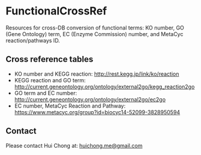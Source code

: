 # FunctionalCrossRef
Resources for cross-DB conversion of functional terms: KO number, GO (Gene Ontology) term, EC (Enzyme Commission) number, and MetaCyc reaction/pathways ID.


## Cross reference tables
- KO number and KEGG reaction: http://rest.kegg.jp/link/ko/reaction
- KEGG reaction and GO term: http://current.geneontology.org/ontology/external2go/kegg_reaction2go
- GO term and EC number: http://current.geneontology.org/ontology/external2go/ec2go
- EC number, MetaCyc Reaction and Pathway: https://www.metacyc.org/group?id=biocyc14-52099-3828950594

## Contact

Please contact Hui Chong at: [huichong.me@gmail.com](mailto:huichong.me@gmail.com)
